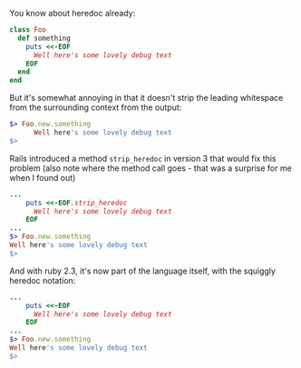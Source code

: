 You know about heredoc already:

```ruby
class Foo
  def something
    puts <<-EOF
      Well here's some lovely debug text
    EOF
  end
end
```

But it's somewhat annoying in that it doesn't strip the leading whitespace from the surrounding context from the output:

```ruby
$> Foo.new.something
      Well here's some lovely debug text
$>
```

Rails introduced a method `strip_heredoc` in version 3 that would fix this problem (also note where the method call goes - that was a surprise for me when I found out)

```ruby
...
    puts <<-EOF.strip_heredoc
      Well here's some lovely debug text
    EOF
...
$> Foo.new.something
Well here's some lovely debug text
$>
```

And with ruby 2.3, it's now part of the language itself, with the squiggly heredoc notation:

```ruby
...
    puts <<~EOF
      Well here's some lovely debug text
    EOF
...
$> Foo.new.something
Well here's some lovely debug text
$>
```
